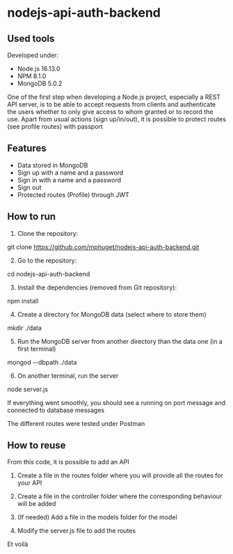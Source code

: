 # nodejs-api-auth-backend

## Used tools

Developed under:
- Node.js 16.13.0
- NPM 8.1.0
- MongoDB 5.0.2

One of the first step when developing a Node.js project, especially a REST API server, is to be able to accept
requests from clients and authenticate the users whether to only give access to whom granted or to record the use.
Apart from usual actions (sign up/in/out), it is possible to protect routes (see profile routes) with passport

## Features

- Data stored in MongoDB
- Sign up with a name and a password
- Sign in with a name and a password
- Sign out
- Protected routes (Profile) through JWT

## How to run

1. Clone the repository:

git clone https://github.com/mphuget/nodejs-api-auth-backend.git

2. Go to the repository:

cd nodejs-api-auth-backend

3. Install the dependencies (removed from Git repository):

npm install

4. Create a directory for MongoDB data (select where to store them)

mkdir ./data

5. Run the MongoDB server from another directory than the data one (in a first terminal)

mongod --dbpath ./data

6. On another terminal, run the server

node server.js

If everything went smoothly, you should see a running on port message and connected to database messages

The different routes were tested under Postman

## How to reuse 

From this code, it is possible to add an API

1. Create a file in the routes folder where you will provide all the routes for your API

2. Create a file in the controller folder where the corresponding behaviour will be added

3. (If needed) Add a file in the models folder for the model

4. Modify the server.js file to add the routes

Et voilà

